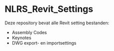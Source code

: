 # NLRS_Revit_Settings
Deze repository bevat alle Revit setting bestanden:
- Assembly Codes
- Keynotes
- DWG export- en importsettings
